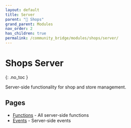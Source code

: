 ```yaml
---
layout: default
title: Server
parent: "🛒 Shops"
grand_parent: Modules
nav_order: 2
has_children: true
permalink: /community_bridge/modules/shops/server/
---
```


# Shops Server
{: .no_toc }

Server-side functionality for shop and store management.

## Pages

- [Functions](/community_bridge/modules/shops/server/functions/) - All server-side functions
- [Events](/community_bridge/modules/shops/server/events/) - Server-side events